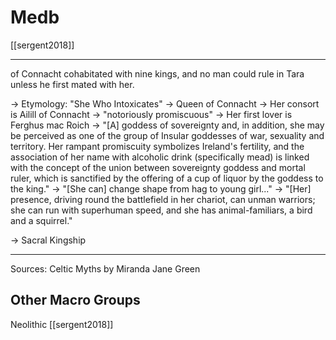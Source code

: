 # Medb

[[sergent2018]]

---
of Connacht cohabitated with nine kings, and no man could rule in Tara unless he first mated with her. 

→ Etymology: "She Who Intoxicates"
→ Queen of Connacht
→ Her consort is Ailill of Connacht
→ "notoriously promiscuous"
→ Her first lover is Ferghus mac Roich
→ "[A] goddess of sovereignty and, in addition, she may be perceived as one of the group of Insular goddesses of war, sexuality and territory. Her rampant promiscuity symbolizes Ireland's fertility, and the association of her name with alcoholic drink (specifically mead) is linked with the concept of the union between sovereignty goddess and mortal ruler, which is sanctified by the offering of a cup of liquor by the goddess to the king."
→ "[She can] change shape from hag to young girl..."
→ "[Her] presence, driving round the battlefield in her chariot, can unman warriors; she can run with superhuman speed, and she has animal-familiars, a bird and a squirrel."


→ Sacral Kingship



----------------------------------------------------------------------------------------------------------------------------------------------------------------
Sources:
	Celtic Myths by Miranda Jane Green


## Other Macro Groups
Neolithic [[sergent2018]]